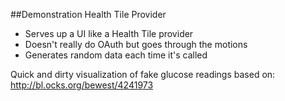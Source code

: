 ##Demonstration Health Tile Provider

* Serves up a UI like a Health Tile provider
* Doesn't really do OAuth but goes through the motions
* Generates random data each time it's called

Quick and dirty visualization of fake glucose readings based on:
http://bl.ocks.org/bewest/4241973

